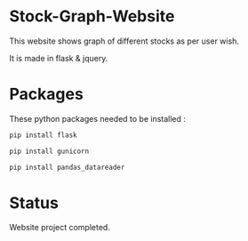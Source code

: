 # Stock-Graph-Website
<p>This website shows graph of different stocks as per user wish.</p>
<p>It is made in flask & jquery.</p>

# Packages
These python packages needed to be installed :
```cmd
pip install flask
```
```cmd
pip install gunicorn
```
```cmd
pip install pandas_datareader
```

# Status
<p>Website project completed.</p>